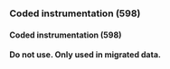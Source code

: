 ### Coded instrumentation (598)  

#### Coded instrumentation (598) 

**Do not use. Only used in migrated data.**

